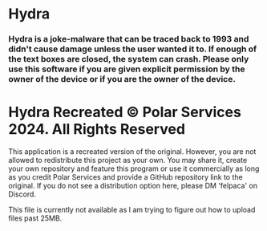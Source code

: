 # Hydra
### Hydra is a joke-malware that can be traced back to 1993 and didn't cause damage unless the user wanted it to. If enough of the text boxes are closed, the system can crash. Please only use this software if you are given explicit permission by the owner of the device or if you are the owner of the device.

# Hydra Recreated © Polar Services 2024. All Rights Reserved
This application is a recreated version of the original. However, you are not allowed to redistribute this project as your own. You may share it, create your own repository and feature this program or use it commercially as long as you credit Polar Services and provide a GitHub repository link to the original. If you do not see a distribution option here, please DM 'felpaca' on Discord.

This file is currently not available as I am trying to figure out how to upload files past 25MB.
